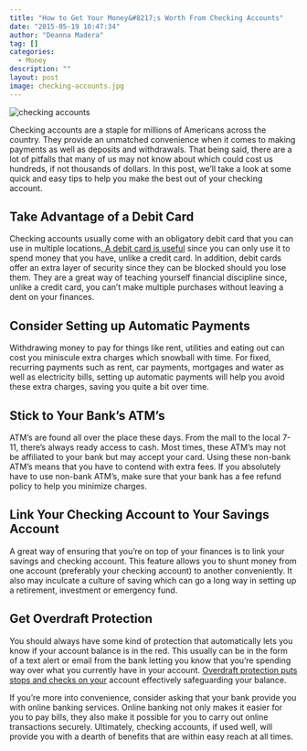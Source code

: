 ```yaml
---
title: "How to Get Your Money&#8217;s Worth From Checking Accounts"
date: "2015-05-19 10:47:34"
author: "Deanna Madera"
tag: []
categories:
  - Money
description: ""
layout: post
image: checking-accounts.jpg
---
```


![checking accounts](http://mt2.wpengine.com/wp-content/uploads/2015/03/checking-accounts.jpg)

Checking accounts are a staple for millions of Americans across the country. They provide an unmatched convenience when it comes to making payments as well as deposits and withdrawals. That being said, there are a lot of pitfalls that many of us may not know about which could cost us hundreds, if not thousands of dollars. In this post, we’ll take a look at some quick and easy tips to help you make the best out of your checking account.

## Take Advantage of a Debit Card

Checking accounts usually come with an obligatory debit card that you can use in multiple locations[. A debit card is useful](http://www.quickenloans.com/blog/debit-cards-convenience-hassle) since you can only use it to spend money that you have, unlike a credit card. In addition, debit cards offer an extra layer of security since they can be blocked should you lose them. They are a great way of teaching yourself financial discipline since, unlike a credit card, you can’t make multiple purchases without leaving a dent on your finances.

## Consider Setting up Automatic Payments

Withdrawing money to pay for things like rent, utilities and eating out can cost you miniscule extra charges which snowball with time. For fixed, recurring payments such as rent, car payments, mortgages and water as well as electricity bills, setting up automatic payments will help you avoid these extra charges, saving you quite a bit over time.

## Stick to Your Bank’s ATM’s

ATM’s are found all over the place these days. From the mall to the local 7-11, there’s always ready access to cash. Most times, these ATM’s may not be affiliated to your bank but may accept your card. Using these non-bank ATM’s means that you have to contend with extra fees. If you absolutely have to use non-bank ATM’s, make sure that your bank has a fee refund policy to help you minimize charges.

## Link Your Checking Account to Your Savings Account

A great way of ensuring that you’re on top of your finances is to link your savings and checking account. This feature allows you to shunt money from one account (preferably your checking account) to another conveniently. It also may inculcate a culture of saving which can go a long way in setting up a retirement, investment or emergency fund.

## Get Overdraft Protection

You should always have some kind of protection that automatically lets you know if your account balance is in the red. This usually can be in the form of a text alert or email from the bank letting you know that you’re spending way over what you currently have in your account. [Overdraft protection puts stops and checks on your](http://money.usnews.com/money/blogs/my-money/2015/01/27/is-overdraft-protection-real-a-look-at-the-big-4-banks) account effectively safeguarding your balance.

If you’re more into convenience, consider asking that your bank provide you with online banking services. Online banking not only makes it easier for you to pay bills, they also make it possible for you to carry out online transactions securely. Ultimately, checking accounts, if used well, will provide you with a dearth of benefits that are within easy reach at all times.
